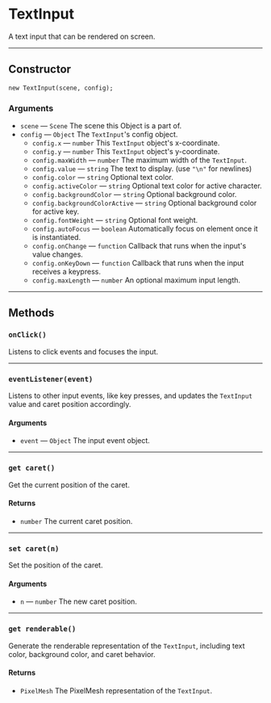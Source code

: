 # TextInput

A text input that can be rendered on screen.

---

## Constructor

`new TextInput(scene, config);`

### Arguments

-   `scene` &mdash; `Scene` The scene this Object is a part of.
-   `config` &mdash; `Object` The `TextInput`'s config object.
    -   `config.x` &mdash; `number` This `TextInput` object's x-coordinate.
    -   `config.y` &mdash; `number` This `TextInput` object's y-coordinate.
    -   `config.maxWidth` &mdash; `number` The maximum width of the `TextInput`.
    -   `config.value` &mdash; `string` The text to display. (use `"\n"` for newlines)
    -   `config.color` &mdash; `string` Optional text color.
    -   `config.activeColor` &mdash; `string` Optional text color for active character.
    -   `config.backgroundColor` &mdash; `string` Optional background color.
    -   `config.backgroundColorActive` &mdash; `string` Optional background color for active key.
    -   `config.fontWeight` &mdash; `string` Optional font weight.
    -   `config.autoFocus` &mdash; `boolean` Automatically focus on element once it is instantiated.
    -   `config.onChange` &mdash; `function` Callback that runs when the input's value changes.
    -   `config.onKeyDown` &mdash; `function` Callback that runs when the input receives a keypress.
    -   `config.maxLength` &mdash; `number` An optional maximum input length.

---

## Methods

### `onClick()`

Listens to click events and focuses the input.

---

### `eventListener(event)`

Listens to other input events, like key presses, and updates the `TextInput` value and caret position accordingly.

#### Arguments

-   `event` &mdash; `Object` The input event object.

---

### `get caret()`

Get the current position of the caret.

#### Returns

-   `number` The current caret position.

---

### `set caret(n)`

Set the position of the caret.

#### Arguments

-   `n` &mdash; `number` The new caret position.

---

### `get renderable()`

Generate the renderable representation of the `TextInput`, including text color, background color, and caret behavior.

#### Returns

-   `PixelMesh` The PixelMesh representation of the `TextInput`.

